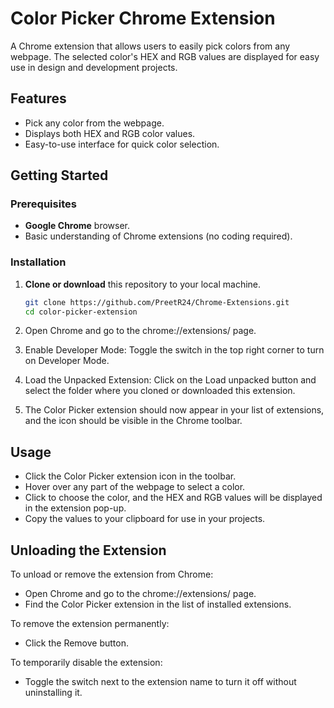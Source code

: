 # Color Picker Chrome Extension

A Chrome extension that allows users to easily pick colors from any webpage. The selected color's HEX and RGB values are displayed for easy use in design and development projects.

## Features
- Pick any color from the webpage.
- Displays both HEX and RGB color values.
- Easy-to-use interface for quick color selection.

## Getting Started

### Prerequisites
- **Google Chrome** browser.
- Basic understanding of Chrome extensions (no coding required).

### Installation

1. **Clone or download** this repository to your local machine.
   ```bash
   git clone https://github.com/PreetR24/Chrome-Extensions.git
   cd color-picker-extension

2. Open Chrome and go to the chrome://extensions/ page.

3. Enable Developer Mode:
Toggle the switch in the top right corner to turn on Developer Mode.

4. Load the Unpacked Extension:
Click on the Load unpacked button and select the folder where you cloned or downloaded this extension.

5. The Color Picker extension should now appear in your list of extensions, and the icon should be visible in the Chrome toolbar.

## Usage
- Click the Color Picker extension icon in the toolbar.
- Hover over any part of the webpage to select a color.
- Click to choose the color, and the HEX and RGB values will be displayed in the extension pop-up.
- Copy the values to your clipboard for use in your projects.

## Unloading the Extension

To unload or remove the extension from Chrome:
- Open Chrome and go to the chrome://extensions/ page.
- Find the Color Picker extension in the list of installed extensions.

To remove the extension permanently:
- Click the Remove button.

To temporarily disable the extension:
- Toggle the switch next to the extension name to turn it off without uninstalling it.
